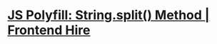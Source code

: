 # [JS Polyfill: String.split() Method | Frontend Hire](https://www.frontendhire.com/questions/polyfill-string-split)


